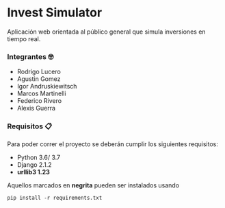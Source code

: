 # Invest Simulator

Aplicación web orientada al público general que simula inversiones en tiempo real.

### Integrantes 🤓

- Rodrigo Lucero
- Agustin Gomez
- Igor Andruskiewitsch
- Marcos Martinelli
- Federico Rivero
- Alexis Guerra

### Requisitos 📋
Para poder correr el proyecto se deberán cumplir los siguientes requisitos:

- Python 3.6/ 3.7
- Django 2.1.2
- **urllib3 1.23** 

Aquellos marcados en **negrita** pueden ser instalados usando
```
pip install -r requirements.txt
```